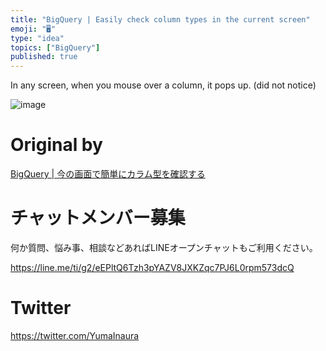 ```yaml
---
title: "BigQuery | Easily check column types in the current screen"
emoji: "🖥"
type: "idea"
topics: ["BigQuery"]
published: true
---
```


In any screen, when you mouse over a column, it pops up. (did not notice)

![image](https://qiita-image-store.s3.amazonaws.com/0/90607/968040ce-c13c-0468-6d29-01c4c1c3307f.png)

# Original by
[BigQuery | 今の画面で簡単にカラム型を確認する](https://qiita.com/Yinaura/items/1d5197a8ff11548d08e4)








<!-- Update From Qiita API -->

# チャットメンバー募集


何か質問、悩み事、相談などあればLINEオープンチャットもご利用ください。

https://line.me/ti/g2/eEPltQ6Tzh3pYAZV8JXKZqc7PJ6L0rpm573dcQ





# Twitter


https://twitter.com/YumaInaura


<!-- Update From Qiita API -->



